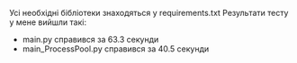Усі необхідні бібліотеки знаходяться у requirements.txt
Результати тесту у мене вийшли такі:

- main.py справився за 63.3 секунди
- main_ProcessPool.py справився за 40.5 секунди
